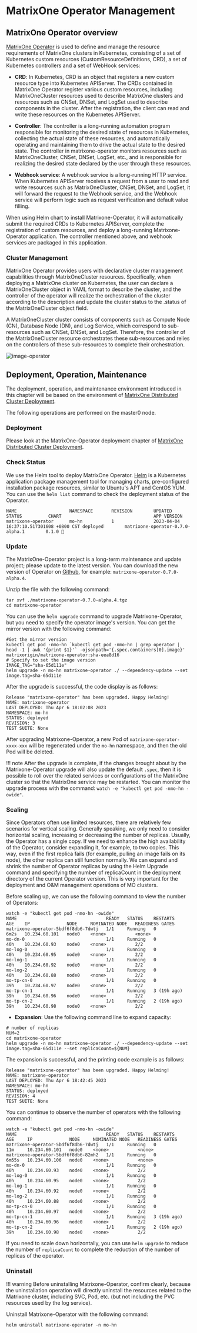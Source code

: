# MatrixOne Operator Management

## MatrixOne Operator overview

[MatrixOne Operator](https://github.com/matrixorigin/matrixone-operator) is used to define and manage the resource requirements of MatrixOne clusters in Kubernetes, consisting of a set of Kubernetes custom resources (CustomResourceDefinitions, CRD), a set of Kubernetes controllers and a set of WebHook services:

- **CRD**: In Kubernetes, CRD is an object that registers a new custom resource type into Kubernetes APIServer. The CRDs contained in MatrixOne Operator register various custom resources, including MatrixOneCluster resources used to describe MatrixOne clusters and resources such as CNSet, DNSet, and LogSet used to describe components in the cluster. After the registration, the client can read and write these resources on the Kubernetes APIServer.

- **Controller**: The controller is a long-running automation program responsible for monitoring the desired state of resources in Kubernetes, collecting the actual state of these resources, and automatically operating and maintaining them to drive the actual state to the desired state. The controller in matrixone-operator monitors resources such as MatrixOneCluster, CNSet, DNSet, LogSet, etc., and is responsible for realizing the desired state declared by the user through these resources.

- **Webhook service**: A webhook service is a long-running HTTP service. When Kubernetes APIServer receives a request from a user to read and write resources such as MatrixOneCluster, CNSet, DNSet, and LogSet, it will forward the request to the Webhook service, and the Webhook service will perform logic such as request verification and default value filling.

When using Helm chart to install Matrixone-Operator, it will automatically submit the required CRDs to Kubernetes APIServer, complete the registration of custom resources, and deploy a long-running Matrixone-Operator application. The controller mentioned above, and webhook services are packaged in this application.

### Cluster Management

MatrixOne Operator provides users with declarative cluster management capabilities through MatrixOneCluster resources. Specifically, when deploying a MatrixOne cluster on Kubernetes, the user can declare a MatrixOneCluster object in YAML format to describe the cluster, and the controller of the operator will realize the orchestration of the cluster according to the description and update the cluster status to the .status of the MatrixOneCluster object field.

A MatrixOneCluster cluster consists of components such as Compute Node (CN), Database Node (DN), and Log Service, which correspond to sub-resources such as CNSet, DNSet, and LogSet. Therefore, the controller of the MatrixOneCluster resource orchestrates these sub-resources and relies on the controllers of these sub-resources to complete their orchestration.

![image-operator](https://github.com/matrixorigin/artwork/blob/main/docs/deploy/image-operator.png?raw=true)

## Deployment, Operation, Maintenance

The deployment, operation, and maintenance environment introduced in this chapter will be based on the environment of [MatrixOne Distributed Cluster Deployment](deploy-MatrixOne-cluster.md).

The following operations are performed on the master0 node.

### Deployment

Please look at the MatrixOne-Operator deployment chapter of [MatrixOne Distributed Cluster Deployment](deploy-MatrixOne-cluster.md).

### Check Status

We use the Helm tool to deploy MatrixOne Operator. [Helm](https://helm.sh/zh/docs/intro/using_helm/) is a Kubernetes application package management tool for managing charts, pre-configured installation package resources, similar to Ubuntu's APT and CentOS YUM. You can use the `helm list` command to check the deployment status of the Operator.

```
NAME                    NAMESPACE       REVISION        UPDATED                                 STATUS          CHART                                   APP VERSION
matrixone-operator      mo-hn           1               2023-04-04 16:37:10.517301608 +0800 CST deployed        matrixone-operator-0.7.0-alpha.1        0.1.0 
```

### Update

The MatrixOne-Operator project is a long-term maintenance and update project; please update to the latest version. You can download the new version of Operator on [Github](https://github.com/matrixorigin/matrixone-operator/releases), for example: `matrixone-operator-0.7.0-alpha.4`.

Unzip the file with the following command:

```
tar xvf ./matrixone-operator-0.7.0-alpha.4.tgz
cd matrixone-operator
```

You can use the `helm upgrade` command to upgrade Matrixone-Operator, but you need to specify the operator image's version. You can get the mirror version with the following command:

```
#Get the mirror version
kubectl get pod -nmo-hn `kubectl get pod -nmo-hn | grep operator | head -1 | awk '{print $1}'` -ojsonpath='{.spec.containers[0].image}'
matrixorigin/matrixone-operator:sha-eea8d16
# Specify to set the image version
IMAGE_TAG="sha-65d111e"
helm upgrade -n mo-hn matrixone-operator ./ --dependency-update --set image.tag=sha-65d111e
```

After the upgrade is successful, the code display is as follows:

```
Release "matrixone-operator" has been upgraded. Happy Helming!
NAME: matrixone-operator
LAST DEPLOYED: Thu Apr 6 18:02:08 2023
NAMESPACE: mo-hn
STATUS: deployed
REVISION: 3
TEST SUITE: None
```

After upgrading Matrixone-Operator, a new Pod of `matrixone-operator-xxxx-xxx` will be regenerated under the `mo-hn` namespace, and then the old Pod will be deleted.

!!! note
    After the upgrade is complete, if the changes brought about by the Matrixone-Operator upgrade will also update the default `.spec`, then it is possible to roll over the related services or configurations of the MatrixOne cluster so that the MatrixOne service may be restarted. You can monitor the upgrade process with the command: `watch -e "kubectl get pod -nmo-hn -owide"`.

### Scaling

Since Operators often use limited resources, there are relatively few scenarios for vertical scaling. Generally speaking, we only need to consider horizontal scaling, increasing or decreasing the number of replicas. Usually, the Operator has a single copy. If we need to enhance the high availability of the Operator, consider expanding it, for example, to two copies. This way, even if the first replica fails (for example, pulling an image fails on its node), the other replica can still function normally. We can expand and shrink the number of Operator replicas by using the Helm Upgrade command and specifying the number of replicaCount in the deployment directory of the current Operator version. This is very important for the deployment and O&M management operations of MO clusters.

Before scaling up, we can use the following command to view the number of Operators:

```
watch -e "kubectl get pod -nmo-hn -owide"
NAME                                  READY   STATUS    RESTARTS      AGE    IP              NODE     NOMINATED NODE   READINESS GATES
matrixone-operator-5bdf6f8db6-7dwtj   1/1     Running   0             6m2s   10.234.60.101   node0    <none>           <none>
mo-dn-0                               1/1     Running   0             40h    10.234.60.93    node0    <none>           2/2
mo-log-0                              1/1     Running   0             40h    10.234.60.95    node0    <none>           2/2
mo-log-1                              1/1     Running   0             40h    10.234.60.92    node0    <none>           2/2
mo-log-2                              1/1     Running   0             40h    10.234.60.88    node0    <none>           2/2
mo-tp-cn-0                            1/1     Running   0             39h    10.234.60.97    node0    <none>           2/2
mo-tp-cn-1                            1/1     Running   3 (19h ago)   39h    10.234.60.96    node0    <none>           2/2
mo-tp-cn-2                            1/1     Running   2 (19h ago)   39h    10.234.60.98    node0    <none>           2/2
```

- **Expansion**: Use the following command line to expand capacity:

```
# number of replicas
NUM=2
cd matrixone-operator
helm upgrade -n mo-hn matrixone-operator ./ --dependency-update --set image.tag=sha-65d111e --set replicaCount=${NUM}
```

The expansion is successful, and the printing code example is as follows:

```
Release "matrixone-operator" has been upgraded. Happy Helming!
NAME: matrixone-operator
LAST DEPLOYED: Thu Apr 6 18:42:45 2023
NAMESPACE: mo-hn
STATUS: deployed
REVISION: 4
TEST SUITE: None
```

You can continue to observe the number of operators with the following command:

```
watch -e "kubectl get pod -nmo-hn -owide"
NAME                                  READY   STATUS    RESTARTS      AGE     IP              NODE     NOMINATED NODE   READINESS GATES
matrixone-operator-5bdf6f8db6-7dwtj   1/1     Running   0             11m     10.234.60.101   node0    <none>           <none>
matrixone-operator-5bdf6f8db6-82mh2   1/1     Running   0             6m55s   10.234.60.106   node0    <none>           <none>
mo-dn-0                               1/1     Running   0             40h     10.234.60.93    node0    <none>           2/2
mo-log-0                              1/1     Running   0             40h     10.234.60.95    node0    <none>           2/2
mo-log-1                              1/1     Running   0             40h     10.234.60.92    node0    <none>           2/2
mo-log-2                              1/1     Running   0             40h     10.234.60.88    node0    <none>           2/2
mo-tp-cn-0                            1/1     Running   0             40h     10.234.60.97    node0    <none>           2/2
mo-tp-cn-1                            1/1     Running   3 (19h ago)   40h     10.234.60.96    node0    <none>           2/2
mo-tp-cn-2                            1/1     Running   2 (19h ago)   39h     10.234.60.98    node0    <none>           2/2
```

If you need to scale down horizontally, you can use `helm upgrade` to reduce the number of `replicaCount` to complete the reduction of the number of replicas of the operator.

### Uninstall

!!! warning
    Before uninstalling Matrixone-Operator, confirm clearly, because the uninstallation operation will directly uninstall the resources related to the Matrixone cluster, including SVC, Pod, etc. (but not including the PVC resources used by the log service).

Uninstall Matrixone-Operator with the following command:

```
helm uninstall matrixone-operator -n mo-hn
```
